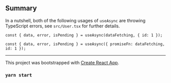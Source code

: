 ## Summary

In a nutshell, both of the following usages of `useAsync` are throwing TypeScript errors, see `src/User.tsx` for further details.

```
const { data, error, isPending } = useAsync(dataFetching, { id: 1 });

const { data, error, isPending } = useAsync({ promiseFn: dataFetching, id: 1 });
```

---

This project was bootstrapped with [Create React App](https://github.com/facebook/create-react-app).

### `yarn start`
